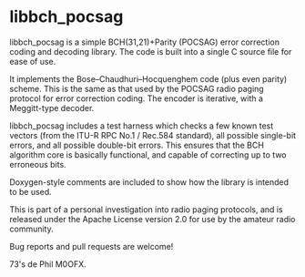 # libbch_pocsag

libbch_pocsag is a simple BCH(31,21)+Parity (POCSAG) error correction coding and decoding library. The code is built into a single C source file for ease of use.

It implements the Bose–Chaudhuri–Hocquenghem code (plus even parity) scheme. This is the same as that used by the POCSAG radio paging protocol for error correction coding.
The encoder is iterative, with a Meggitt-type decoder.

libbch_pocsag includes a test harness which checks a few known test vectors (from the ITU-R RPC No.1 / Rec.584 standard), all possible single-bit errors, and all possible double-bit errors. This ensures that the BCH algorithm core is basically functional, and capable of correcting up to two erroneous bits.

Doxygen-style comments are included to show how the library is intended to be used.

This is part of a personal investigation into radio paging protocols, and is released under the Apache License version 2.0 for use by the amateur radio community.

Bug reports and pull requests are welcome!

73's de Phil M0OFX.
